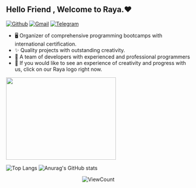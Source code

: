 <!-- Your title -->
## Hello Friend , Welcome to Raya.❤️


<!-- Your badges
You can use the website to generate badges: https://shields.io/
-->

[![Github](https://img.shields.io/badge/-Github-000?style=flat&logo=Github&logoColor=white)](https://github.com/officialrayateam)
[![Gmail](https://img.shields.io/badge/-Gmail-c14438?style=flat&logo=Gmail&logoColor=white)](officialrayateam@gmail.com)
[![Telegram](https://img.shields.io/badge/-Telegram-0078D4?style=flat&logo=Telegramk&logoColor=white)](https://t.me/+i7WWmu1LmxQ5Nzc0)



- 🖥️ Organizer of comprehensive programming bootcamps with international certification.
- ✨ Quality projects with outstanding creativity.
- 🎯 A team of developers with experienced and professional programmers
- 🌱 If you would like to see an experience of creativity and progress with us, click on our Raya logo right now.


<a href="https://drraya.ir/" target="_blank"><img src="http://pcaspian.ir/wp-content/uploads/2023/08/لگو-رایا.png" width="300" height="225"/></a>      
                              
![Top Langs](https://github-readme-stats.vercel.app/api/top-langs/?username=officialrayateam&hide_progress=true&layout=pie&theme=transparent)     ![Anurag's GitHub stats](https://github-readme-stats.vercel.app/api?username=officialrayateam&show_icons=true&bg_color=00000000&rank_icon=github)  






<p align="center">
  <img alt="ViewCount" src="https://views.whatilearened.today/views/github/AmirrezaNasrollahzade/onimur.svg" />
</p>
<!-- Your hits or visitors
site: http://hits.dwyl.com or https://visitor-badge.glitch.me
Both apis are in trouble due to the number of requests, if you know any other to register visitors, great
-->

<!-- <p align="center"><img src="https://i.giphy.com/RThN0hOS2GO4M.gif" /></p> -->

<!---
AmirrezaNasrollahzade/AmirrezaNasrollahzade is a ✨ particular ✨ repository because its `README.md` (this file) appears on your GitHub profile.
You can click the Preview link to take a look at your changes.
--->
